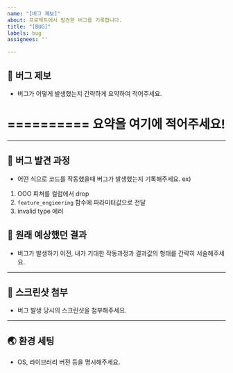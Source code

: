 ```yaml
---
name: "[버그 제보]"
about: 프로젝트에서 발견한 버그를 기록합니다.
title: "[BUG]"
labels: bug
assignees: ''

---
```


## 🐞  버그 제보

- 버그가 어떻게 발생했는지 간략하게 요약하여 적어주세요.

==========
**요약을 여기에 적어주세요!**
==========

---

## 👣  버그 발견 과정

- 어떤 식으로 코드를 작동했을때 버그가 발생했는지 기록해주세요.
ex)
1. OOO 피쳐를 컬럼에서 drop
2. `feature_engieering` 함수에 파라미터값으로 전달
3. invalid type 에러

## 🤔  원래 예상했던 결과

- 버그가 발생하기 이전, 내가 기대한 작동과정과 결과값의 형태를 간략히 서술해주세요.

---

## 📸   스크린샷 첨부

- 버그 발생 당시의 스크린샷을 첨부해주세요.

---

## 🌏  환경 세팅

- OS, 라이브러리 버젼 등을 명시해주세요.
